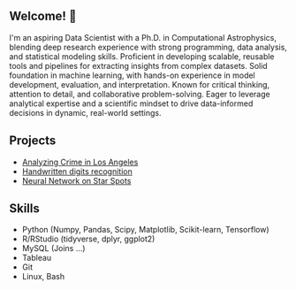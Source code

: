 ## Welcome! 👋 

I'm an aspiring Data Scientist with a Ph.D. in Computational Astrophysics, blending deep research experience with strong programming, data analysis, and statistical modeling skills. Proficient in developing scalable, reusable tools and pipelines for extracting insights from complex datasets. Solid foundation in machine learning, with hands-on experience in model development, evaluation, and interpretation. Known for critical thinking, attention to detail, and collaborative problem-solving. Eager to leverage analytical expertise and a scientific mindset to drive data-informed decisions in dynamic, real-world settings.

## Projects
- [Analyzing Crime in Los Angeles]()
- [Handwritten digits recognition](https://github.com/GeorgiosKleftogiannis/Handwritten_digit_recognizer)
- [Neural Network on Star Spots](https://github.com/GeorgiosKleftogiannis/Neural_Network_on_Star_Spots)

## Skills

- Python (Numpy, Pandas, Scipy, Matplotlib, Scikit-learn, Tensorflow)
- R/RStudio (tidyverse, dplyr, ggplot2)
- MySQL (Joins ...)
- Tableau
- Git
- Linux, Bash
